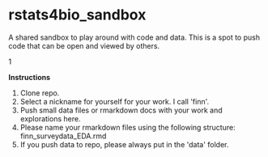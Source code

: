 # rstats4bio_sandbox
A shared sandbox to play around with code and data.
This is a spot to push code that can be open and viewed by others. 

1[](./sandbox.jpg)

**Instructions**  
1. Clone repo.  
2. Select a nickname for yourself for your work.  I call 'finn'.  
3. Push small data files or rmarkdown docs with your work and explorations here.  
4. Please name your rmarkdown files using the following structure: finn_surveydata_EDA.rmd  
5. If you push data to repo, please always put in the 'data' folder.  

